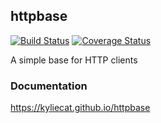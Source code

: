 ## httpbase

[![Build Status](https://travis-ci.org/kylie-a/httpbase.svg?branch=master)](https://travis-ci.org/im-auld/httpbase) [![Coverage Status](https://coveralls.io/repos/github/kylie-a/httpbase/badge.svg?branch=master)](https://coveralls.io/github/im-auld/httpbase?branch=master)

A simple base for HTTP clients


### Documentation

https://kyliecat.github.io/httpbase
